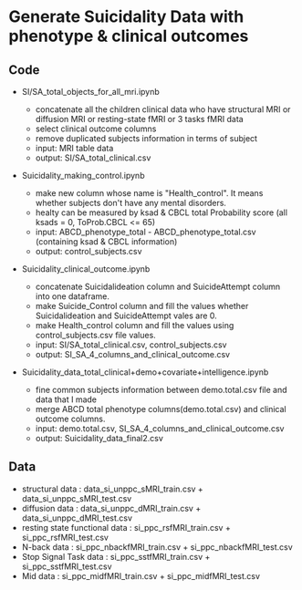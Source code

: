 # Generate Suicidality Data with phenotype & clinical outcomes
## Code
* SI/SA_total_objects_for_all_mri.ipynb
  * concatenate all the children clinical data who have structural MRI or diffusion MRI or resting-state fMRI or 3 tasks fMRI data         
  * select clinical outcome columns
  * remove duplicated subjects information in terms of subject
  * input: MRI table data
  * output: SI/SA_total_clinical.csv  
   
* Suicidality_making_control.ipynb
  * make new column whose name is "Health_control". It means whether subjects don't have any mental disorders.
  * healty can be measured by ksad & CBCL total Probability score (all ksads = 0, ToProb.CBCL <= 65)
  * input: ABCD_phenotype_total - ABCD_phenotype_total.csv (containing ksad & CBCL information)
  * output: control_subjects.csv
  
* Suicidality_clinical_outcome.ipynb
  * concatenate Suicidalideation column and SuicideAttempt column into one dataframe.
  * make Suicide_Control column and fill the values whether Suicidalideation and SuicideAttempt vales are 0.
  * make Health_control column and fill the values using control_subjects.csv file values.
  * input: SI/SA_total_clinical.csv, control_subjects.csv
  * output: SI_SA_4_columns_and_clinical_outcome.csv

* Suicidality_data_total_clinical+demo+covariate+intelligence.ipynb
  * fine common subjects information between demo.total.csv file and data that I made
  * merge ABCD total phenotype columns(demo.total.csv) and clinical outcome columns.
  * input: demo.total.csv, SI_SA_4_columns_and_clinical_outcome.csv
  * output: Suicidality_data_final2.csv

## Data
* structural data : data_si_unppc_sMRI_train.csv + data_si_unppc_sMRI_test.csv
* diffusion data : data_si_unppc_dMRI_train.csv + data_si_unppc_dMRI_test.csv
* resting state functional data : si_ppc_rsfMRI_train.csv + si_ppc_rsfMRI_test.csv
* N-back data : si_ppc_nbackfMRI_train.csv + si_ppc_nbackfMRI_test.csv
* Stop Signal Task data : si_ppc_sstfMRI_train.csv + si_ppc_sstfMRI_test.csv
* Mid data : si_ppc_midfMRI_train.csv + si_ppc_midfMRI_test.csv
